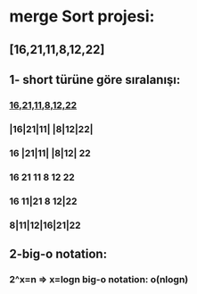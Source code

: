 # merge Sort projesi:
## [16,21,11,8,12,22]

## 1- short türüne göre sıralanışı:

### [16,21,11,8,12,22](n)
### |16|21|11|   |8|12|22|
### 16 |21|11|   |8|12| 22
### 16 21 11      8 12 22
### 16 11|21    8 12|22
### 8|11|12|16|21|22



## 2-big-o notation:
### 2^x=n => x=logn big-o notation: o(nlogn)

